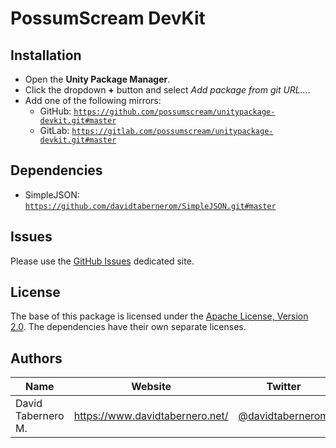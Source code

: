 

# PossumScream DevKit

## Installation

- Open the **Unity Package Manager**.
- Click the dropdown **+** button and select *Add package from git URL...*.
- Add one of the following mirrors:
  - GitHub: [```https://github.com/possumscream/unitypackage-devkit.git#master```](https://github.com/possumscream/unitypackage-devkit.git#master)
  - GitLab: [```https://gitlab.com/possumscream/unitypackage-devkit.git#master```](https://gitlab.com/possumscream/unitypackage-devkit.git#master)


## Dependencies

- SimpleJSON: [```https://github.com/davidtabernerom/SimpleJSON.git#master```](https://github.com/davidtabernerom/SimpleJSON.git#master)


## Issues

Please use the [GitHub Issues](https://github.com/possumscream/unitypackage-devkit/issues) dedicated site.


## License

The base of this package is licensed under the [Apache License, Version 2.0](LICENSE.md).
The dependencies have their own separate licenses.


## Authors

| Name               | Website                         | Twitter                                                 |
|--------------------|---------------------------------|---------------------------------------------------------|
| David Tabernero M. | https://www.davidtabernero.net/ | [@davidtabernerom](https://twitter.com/davidtabernerom) |


